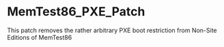 # MemTest86_PXE_Patch
This patch removes the rather arbitrary PXE boot restriction from Non-Site Editions of MemTest86
